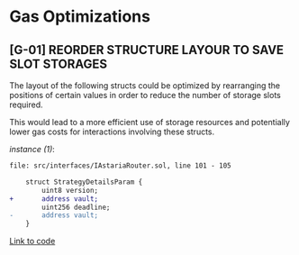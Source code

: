 # Gas Optimizations

## [G-01] REORDER STRUCTURE LAYOUR TO SAVE SLOT STORAGES

The layout of the following structs could be optimized by rearranging the positions of certain values in order to reduce the number of storage slots required.

This would lead to a more efficient use of storage resources and potentially lower gas costs for interactions involving these structs.

_instance (1)_:
```diff
file: src/interfaces/IAstariaRouter.sol, line 101 - 105

    struct StrategyDetailsParam {
        uint8 version;
+       address vault;
        uint256 deadline;
-       address vault;
    }
```

[Link to code](https://github.com/code-423n4/2023-01-astaria/blob/1bfc58b42109b839528ab1c21dc9803d663df898/src/interfaces/IAstariaRouter.sol#L101)